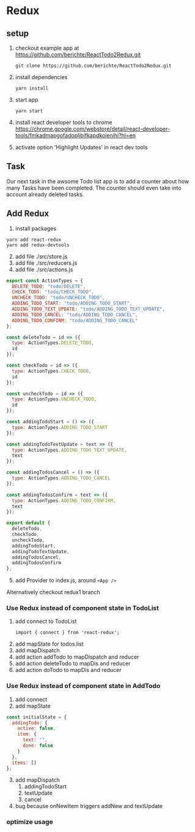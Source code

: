 # Redux

## setup

1. checkout example app at https://github.com/berichte/ReactTodo2Redux.git
   ```
   git clone https://github.com/berichte/ReactTodo2Redux.git
   ```
2. install dependencies
   ```
   yarn install
   ```
3. start app

   ```
   yarn start
   ```

4. install react developer tools to chrome
   https://chrome.google.com/webstore/detail/react-developer-tools/fmkadmapgofadopljbjfkapdkoienihi?hl=en

5. activate option 'Highlight Updates' in react dev tools

## Task

Our next task in the awsome Todo list app is to add a counter about how many Tasks have been completed. The counter should even take into account already deleted tasks.

## Add Redux

1. install packages

```
yarn add react-redux
yarn add redux-devtools
```

2. add file ./src/store.js
3. add file ./src/reducers.js
4. add file ./src/actions.js

```javascript
export const ActionTypes = {
  DELETE_TODO: "todo/DELETE",
  CHECK_TODO: "todo/CHECK_TODO",
  UNCHECK_TODO: "todo/UNCHECK_TODO",
  ADDING_TODO_START: "todo/ADDING_TODO_START",
  ADDING_TODO_TEXT_UPDATE: "todo/ADDING_TODO_TEXT_UPDATE",
  ADDING_TODO_CANCEL: "todo/ADDING_TODO_CANCEL",
  ADDING_TODO_CONFIRM: "todo/ADDING_TODO_CANCEL"
};

const deleteTodo = id => ({
  type: ActionTypes.DELETE_TODO,
  id
});

const checkTodo = id => ({
  type: ActionTypes.CHECK_TODO,
  id
});

const uncheckTodo = id => ({
  type: ActionTypes.UNCHECK_TODO,
  id
});

const addingTodoStart = () => ({
  type: ActionTypes.ADDING_TODO_START
});

const addingTodoTextUpdate = text => ({
  type: ActionTypes.ADDING_TODO_TEXT_UPDATE,
  text
});

const addingTodosCancel = () => ({
  type: ActionTypes.ADDING_TODO_CANCEL
});

const addingTodosConfirm = text => ({
  type: ActionTypes.ADDING_TODO_CONFIRM,
  text
});

export default {
  deleteTodo,
  checkTodo,
  uncheckTodo,
  addingTodoStart,
  addingTodoTextUpdate,
  addingTodosCancel,
  addingTodosConfirm
};
```

5. add Provider to index.js, around `<App />`

Alternatively checkout redux1 branch

### Use Redux instead of component state in TodoList

1. add connect to TodoList
   ```
   import { connect } from 'react-redux';
   ```
2. add mapState for todos.list
3. add mapDispatch
4. add action addTodo to mapDispatch and reducer
5. add action deleteTodo to mapDis and reducer
6. add action doTodo to mapDis and reducer

### Use Redux instead of component state in AddTodo

1. add connect
2. add mapState

```javascript
const initialState = {
  addingTodo: {
    active: false,
    item: {
      text: "",
      done: false
    }
  },
  items: []
};
```

3. add mapDispatch
   1. addingTodoStart
   2. textUpdate
   3. cancel
4. bug because onNewItem triggers addNew and textUpdate

### optimize usage
